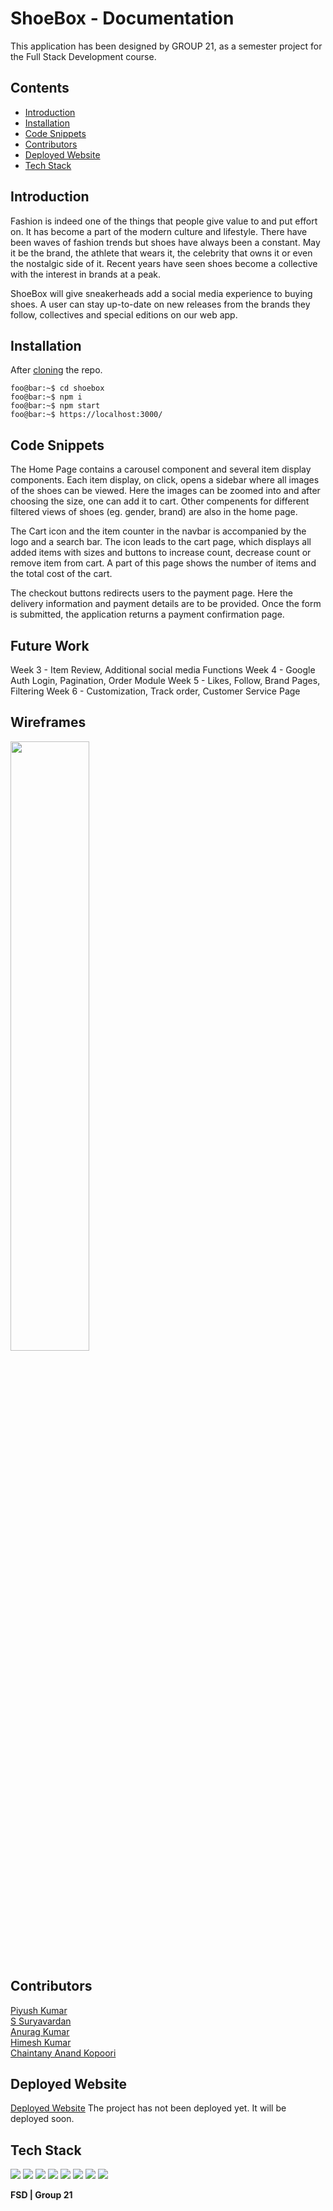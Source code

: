 # ShoeBox - Documentation
This application has been designed by GROUP 21, as a semester project for the Full Stack Development course.

## Contents
<ul> 
    <li><a href="#introduction">Introduction</a></li>
    <li><a href="#installation">Installation</a>
    </li>
    <li><a href="#code-snippets">Code Snippets</a></li>
    <!-- <li><a href="#screenshots">Screenshots</a></li> -->
    <li><a href="#contributors">Contributors</a></li>
    <li><a href="#deployed-website">Deployed Website</a></li>
    <li><a href="#tech-stack">Tech Stack</a></li>
   </ul>

## Introduction
Fashion is indeed one of the things that people give value to and put effort on. It has become a part of the modern culture and lifestyle. There have been waves of fashion trends but shoes have always been a constant. May it be the brand, the athlete that wears it, the celebrity that owns it or even the nostalgic side of it. Recent years have seen shoes become a collective with the interest in brands at a peak.

ShoeBox will give sneakerheads add a social media experience to buying shoes. A user can stay up-to-date on new releases from the brands they follow, collectives and special editions on our web app.

## Installation
After [cloning](https://docs.github.com/en/github/creating-cloning-and-archiving-repositories/cloning-a-repository) the repo.
```console
foo@bar:~$ cd shoebox
foo@bar:~$ npm i
foo@bar:~$ npm start
foo@bar:~$ https://localhost:3000/
```

## Code Snippets
The Home Page contains a carousel component and several item display components. Each item display, on click, opens a sidebar where all images of the shoes can be viewed. Here the images can be zoomed into and after choosing the size, one can add it to cart. Other compenents for different filtered views of shoes (eg. gender, brand) are also in the home page.

The Cart icon and the item counter in the navbar is accompanied by the logo and a search bar. The icon leads to the cart page, which displays all added items with sizes and buttons to increase count, decrease count or remove item from cart. A part of this page shows the number of items and the total cost of the cart.

The checkout buttons redirects users to the payment page. Here the delivery information and payment details are to be provided. Once the form is submitted, the application returns a payment confirmation page.

## Future Work

Week 3 - Item Review, Additional social media Functions
Week 4 - Google Auth Login, Pagination, Order Module
Week 5 - Likes, Follow, Brand Pages, Filtering
Week 6 - Customization, Track order, Customer Service Page

## Wireframes

<img src="ShoeBox/ecommerce-wireframe-1.png" width="50%">


<!-- 
## Screenshots
<br>
<p float="left">
<img src="static/images/screenshots/WAD1.PNG" width="45%">
<img src="static/images/screenshots/WAD3.PNG" width="45%">
</p>
<p float="left">
<img src="static/images/screenshots/WAD9.PNG" width="45%">
<img src="static/images/screenshots/WAD10.PNG" width="45%">
</p>
<p float="left">
<img src="static/images/screenshots/WAD6.jpg" width="45%">
<img src="static/images/screenshots/WAD13.PNG" width="45%">
</p>
<img src="static/images/screenshots/WAD11.PNG" width="90%">
<p float="left">
<img src="static/images/screenshots/WAD15.PNG" width="45%">
<img src="static/images/screenshots/WAD12.PNG" width="45%">
</p>
<p float="left">
<img src="static/images/screenshots/WAD14.PNG" width="45%">
<img src="static/images/screenshots/WAD8.PNG" width="45%">
</p>
<br>
<img src="static/images/screenshots/WAD7.PNG" width="90%"> -->

## Contributors
[Piyush Kumar](https://github.com/piyush9311)<br>
[S Suryavardan](https://github.com/surya1701)<br>
[Anurag Kumar](https://github.com/anu725053)<br>
[Himesh Kumar](https://github.com/Himesh18)<br>
[Chaintany Anand Kopoori](https://github.com/chaitanya9993)<br>

## Deployed Website
[Deployed Website](https://donationplatform-wad.herokuapp.com/)
The project has not been deployed yet. It will be deployed soon.

## Tech Stack
<img src="https://img.shields.io/badge/React-20232A?style=for-the-badge&logo=react&logoColor=61DAFB"/>
<img src="https://img.shields.io/badge/Redux-593D88?style=for-the-badge&logo=redux&logoColor=white"/>
<img src="https://img.shields.io/badge/HTML5-E34F26?style=for-the-badge&logo=html5&logoColor=white"/>
<img src="https://img.shields.io/badge/CSS3-1572B6?style=for-the-badge&logo=css3&logoColor=white"/>
<img src="https://img.shields.io/badge/Bootstrap-563D7C?style=for-the-badge&logo=bootstrap&logoColor=white"/>
<img src="https://img.shields.io/badge/styled--components-DB7093?style=for-the-badge&logo=styled-components&logoColor=white"/>
<img src="https://img.shields.io/badge/Material--UI-0081CB?style=for-the-badge&logo=material-ui&logoColor=white"/>
<img src="https://img.shields.io/badge/React_Router-CA4245?style=for-the-badge&logo=react-router&logoColor=white"/>

**FSD | Group 21**